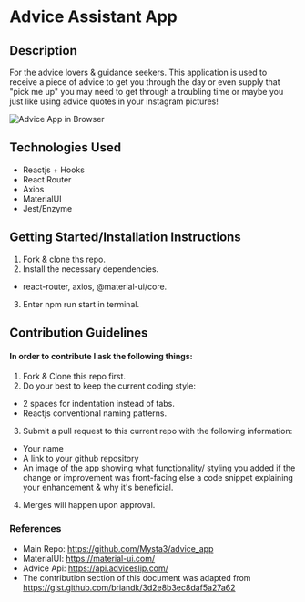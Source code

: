 # Advice Assistant App

## Description

For the advice lovers & guidance seekers. This application is used to receive a piece of advice to get you through the day or even supply that "pick me up" you may need to get through a troubling time or maybe you just like using advice quotes in your instagram pictures!

![Advice App in Browser](https://i.imgur.com/GyFiNKA.png)

## Technologies Used

- Reactjs + Hooks
- React Router
- Axios
- MaterialUI
- Jest/Enzyme

## Getting Started/Installation Instructions

1. Fork & clone ths repo.
2. Install the necessary dependencies.

- react-router, axios, @material-ui/core.

3. Enter npm run start in terminal.

## Contribution Guidelines

#### In order to contribute I ask the following things:

1. Fork & Clone this repo first.
2. Do your best to keep the current coding style:

- 2 spaces for indentation instead of tabs.
- Reactjs conventional naming patterns.

3. Submit a pull request to this current repo with the following information:

- Your name
- A link to your github repository
- An image of the app showing what functionality/ styling you added if the change or improvement was front-facing else a code snippet explaining your enhancement & why it's beneficial.

4. Merges will happen upon approval.

### References

- Main Repo: https://github.com/Mysta3/advice_app
- MaterialUI: https://material-ui.com/
- Advice Api: https://api.adviceslip.com/
- The contribution section of this document was adapted from https://gist.github.com/briandk/3d2e8b3ec8daf5a27a62

